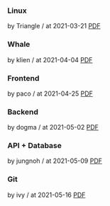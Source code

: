 ### Linux

by Triangle / at 2021-03-21
[PDF](https://s3.ap-northeast-2.amazonaws.com/sparcs.home/Triangle_1616330796753.pdf)

### Whale

by klien / at 2021-04-04
[PDF](https://s3.ap-northeast-2.amazonaws.com/sparcs.home/klien_1620564992170.pdf)

### Frontend

by paco / at 2021-04-25
[PDF](https://s3.ap-northeast-2.amazonaws.com/sparcs.home/paco_1619683213556.pdf)

### Backend

by dogma / at 2021-05-02
[PDF](https://s3.ap-northeast-2.amazonaws.com/sparcs.home/%20dogma_1620565055054.pdf)

### API + Database

by jungnoh / at 2021-05-09
[PDF](https://s3.ap-northeast-2.amazonaws.com/sparcs.home/jungnoh_1620546491315.pdf)

### Git

by ivy / at 2021-05-16
[PDF](https://s3.ap-northeast-2.amazonaws.com/sparcs.home/ivy_1621170099544.pdf)
